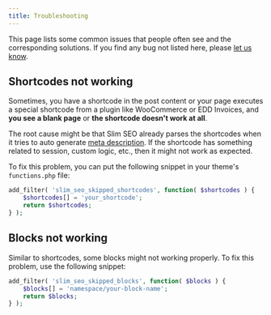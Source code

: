 ```yaml
---
title: Troubleshooting
---
```


This page lists some common issues that people often see and the corresponding solutions. If you find any bug not listed here, please [let us know](https://wpslimseo.com/contact/).

## Shortcodes not working

Sometimes, you have a shortcode in the post content or your page executes a special shortcode from a plugin like WooCommerce or EDD Invoices, and **you see a blank page** or **the shortcode doesn't work at all**.

The root cause might be that Slim SEO already parses the shortcodes when it tries to auto generate [meta description](/slim-seo/meta-description-tag/). If the shortcode has something related to session, custom logic, etc., then it might not work as expected.

To fix this problem, you can put the following snippet in your theme's `functions.php` file:

```php
add_filter( 'slim_seo_skipped_shortcodes', function( $shortcodes ) {
    $shortcodes[] = 'your_shortcode';
    return $shortcodes;
} );
```

## Blocks not working

Similar to shortcodes, some blocks might not working properly. To fix this problem, use the following snippet:

```php
add_filter( 'slim_seo_skipped_blocks', function( $blocks ) {
    $blocks[] = 'namespace/your-block-name';
    return $blocks;
} );
```
